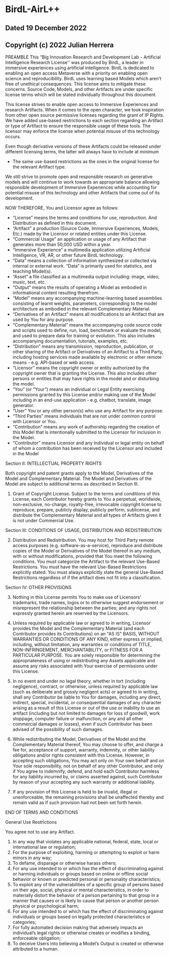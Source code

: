 # BirdL-AirL++
## Dated 19 December 2022
## Copyright (c) 2022 Julian Herrera


PREAMBLE
This “Big Innovation Research and Development Lab - Artificial Intelligence Research License'' was produced by BirdL, a leader in immersive experiences using artificial intelligence. BirdL is dedicated to enabling an open access Metaverse with a priority on enabling open science and reproducibility. BirdL uses learning based Models which aren’t free of unethical consequences. This license aims to mitigate these concerns. Source Code, Models, and other Artifacts are under specific license terms which will be stated individually throughout this document.


This license strives to enable open access to Immersive Experiences and research Artifacts. When it comes to the open character, we took inspiration from other open source permissive licenses regarding the grant of IP Rights. We have added use-based restrictions to each section regarding an Artifact or type of Artifact to ensure the responsible usage of these tools. The licensor may enforce the license when potential misuse of this technology occurs. 


Even though derivative versions of these Artifacts could be released under different licensing terms, the latter will always have to include at minimum 
* The same use-based restrictions as the ones in the original license for the relevant Artifact type.


We still strive to promote open and responsible research on generative models and will continue to work towards an appropriate balance allowing responsible development of Immersive Experiences while accounting for potential misuse of this technology and other Artifacts that come out of its development.


NOW THEREFORE, You and Licensor agree as follows:


* “License” means the terms and conditions for use, reproduction. And Distribution as defined in this document.
* “Artifact” a production (Source Code, Immersive Experiences, Models, Etc.) made by the Licensor or related entities under this License.
* “Commercial Usage” an application or usage of any Artifact that generates more than 50,000 USD within a year.
* “Immersive Experience” a multimedia application utilizing Artificial Intelligence, VR, AR, or other future BirdL technology.
* “Data” means a collection of information synthesized or collected via internal or external work. “Data” is primarily used for statistics, and teaching Model(s).
* “Asset” a file classified as a multimedia output including: image, video, music, text, etc.
* “Output” means the results of operating a Model as embodied in informational content resulting therefrom.
* “Model” means any accompanying machine-learning based assemblies consisting of learnt weights, parameters, corresponding to the model architecture as embodied in the relevant Complementary Material.
* “Derivatives of an Artifact” means all modifications to an Artifact that are used by You for any purpose.
* “Complementary Material” means the accompanying code source code and scripts used to define, run, load, benchmark or evaluate the model, and used to prepare data for training or evolution.  This also includes accompanying documentation, tutorials, examples, etc.
* “Distribution” means any transmission, reproduction, publication, or other sharing of the Artifact or Derivatives of an Artifact to a Third Party, including hosting services made available by electronic or other remote means - e.g. API-based or web access.
* “Licensor” means the copyright owner or entity authorized by the copyright owner that is granting the License. This also includes other persons or entities that may have rights in the model and or disturbing the model.
* “You” (or “Your”) means an individual or Legal Entity exercising permissions granted by this License and/or making use of the Model including in an end-use application - e.g. chatbot, translate, image generator.
* “User” You or any other person(s) who use any Artifact for any purpose.
* “Third Parties”  means individuals that are not under common control with Licensor or You.
* “Contribution” means any work of authorship regarding the creation of this Model that is intentionally submitted to the Licensor for inclusion in the Model.
* “Contributor” means Licensor and any individual or legal entity on behalf of whom a contribution has been received by the Licensor and included in the Model
        
Section II: INTELLECTUAL PROPERTY RIGHTS 


Both copyright and patent grants apply to the Model, Derivatives of the Model and Complementary Material. The Model and Derivatives of the Model are subject to additional terms as described in Section III. 


1. Grant of Copyright License. Subject to the terms and conditions of this License, each Contributor hereby grants to You a perpetual, worldwide, non-exclusive, no-charge, royalty-free, irrevocable copyright license to reproduce, prepare, publicly display, publicly perform, sublicense, and distribute the Complementary Material and all types of Artifacts given it is not under Commercial Use.


Section III: CONDITIONS OF USAGE, DISTRIBUTION AND REDISTRIBUTION 


2. Distribution and Redistribution. You may host for Third Party remote access purposes (e.g. software-as-a-service), reproduce and distribute copies of the Model or Derivatives of the Model thereof in any medium, with or without modifications, provided that You meet the following conditions. You must categorize the Artifact to the relevant Use-Based Restrictions. You must have the relevant Use-Based Restrictions explicitly stated. You must always explicitly state the general Use-Based Restrictions regardless of if the artifact does not fit into a classification.


Section IV: OTHER PROVISIONS 


3. Nothing in this License permits You to make use of Licensors’ trademarks, trade names, logos or to otherwise suggest endorsement or misrepresent the relationship between the parties; and any rights not expressly granted herein are reserved by the Licensors. 


4. Unless required by applicable law or agreed to in writing, Licensor provides the Model and the Complementary Material (and each Contributor provides its Contributions) on an "AS IS" BASIS, WITHOUT WARRANTIES OR CONDITIONS OF ANY KIND, either express or implied, including, without limitation, any warranties or conditions of TITLE, NON-INFRINGEMENT, MERCHANTABILITY, or FITNESS FOR A PARTICULAR PURPOSE. You are solely responsible for determining the appropriateness of using or redistributing any Assets applicable and assume any risks associated with Your exercise of permissions under this License. 


5. In no event and under no legal theory, whether in tort (including negligence), contract, or otherwise, unless required by applicable law (such as deliberate and grossly negligent acts) or agreed to in writing, shall any Contributor be liable to You for damages, including any direct, indirect, special, incidental, or consequential damages of any character arising as a result of this License or out of the use or inability to use an artifact (including but not limited to damages for loss of goodwill, work stoppage, computer failure or malfunction, or any and all other commercial damages or losses), even if such Contributor has been advised of the possibility of such damages. 


6. While redistributing the Model, Derivatives of the Model and the Complementary Material thereof, You may choose to offer, and charge a fee for, acceptance of support, warranty, indemnity, or other liability obligations and/or rights consistent with this License. However, in accepting such obligations, You may act only on Your own behalf and on Your sole responsibility, not on behalf of any other Contributor, and only if You agree to indemnify, defend, and hold each Contributor harmless for any liability incurred by, or claims asserted against, such Contributor by reason of your accepting any such warranty or additional liability. 


7. If any provision of this License is held to be invalid, illegal or unenforceable, the remaining provisions shall be unaffected thereby and remain valid as if such provision had not been set forth herein. 


END OF TERMS AND CONDITIONS


General Use Restrictions


You agree not to use any Artifact.
1. In any way that violates any applicable national, federal, state, local or international law or regulation; 
2. For the purpose of exploiting, harming or attempting to exploit or harm minors in any way; 
3. To defame, disparage or otherwise harass others; 
4. For any use intended to or which has the effect of discriminating against or harming individuals or groups based on online or offline social behavior or known or predicted personal or personality characteristics; 
5. To exploit any of the vulnerabilities of a specific group of persons based on their age, social, physical or mental characteristics, in order to materially distort the behavior of a person pertaining to that group in a manner that causes or is likely to cause that person or another person physical or psychological harm; 
6. For any use intended to or which has the effect of discriminating against individuals or groups based on legally protected characteristics or categories; 
7. For fully automated decision making that adversely impacts an individual’s legal rights or otherwise creates or modifies a binding, enforceable obligation; 
8. To deceive Users into believing a Model’s Output is created or otherwise attributed to a human.
